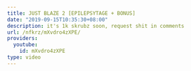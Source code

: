 ```yaml
---
title: JUST BLAZE 2 [EPILEPSYTAGE + BONUS]
date: "2019-09-15T10:35:30+08:00"
description: it's 1k skrubz soon, request shit in comments
url: /nfkrz/mXvdro4zXPE/
providers:
  youtube:
    id: mXvdro4zXPE
type: video
---
```

